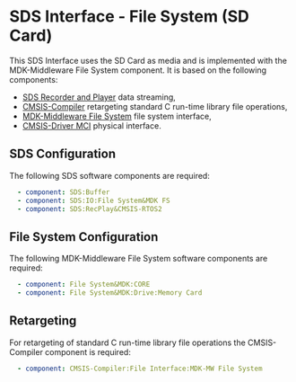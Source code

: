 # SDS Interface - File System (SD Card)

This SDS Interface uses the SD Card as media and is implemented with the MDK-Middleware File System component.
It is based on the following components:

- [SDS Recorder and Player](https://arm-software.github.io/SDS-Framework/main/SDS_API/group__SDS__Recorder__Player.html) data streaming,
- [CMSIS-Compiler](https://arm-software.github.io/CMSIS-Compiler/latest/index.html) retargeting standard C run-time library file operations,
- [MDK-Middleware File System](https://arm-software.github.io/MDK-Middleware/latest/FileSystem/index.html) file system interface,
- [CMSIS-Driver MCI](https://arm-software.github.io/CMSIS_6/latest/Driver/group__mci__interface__gr.html) physical interface.

## SDS Configuration

The following SDS software components are required:

```yml
  - component: SDS:Buffer
  - component: SDS:IO:File System&MDK FS
  - component: SDS:RecPlay&CMSIS-RTOS2
```

## File System Configuration

The following MDK-Middleware File System software components are required:

```yml
  - component: File System&MDK:CORE
  - component: File System&MDK:Drive:Memory Card
```

## Retargeting

For retargeting of standard C run-time library file operations the CMSIS-Compiler component is required:

```yml
  - component: CMSIS-Compiler:File Interface:MDK-MW File System
```


